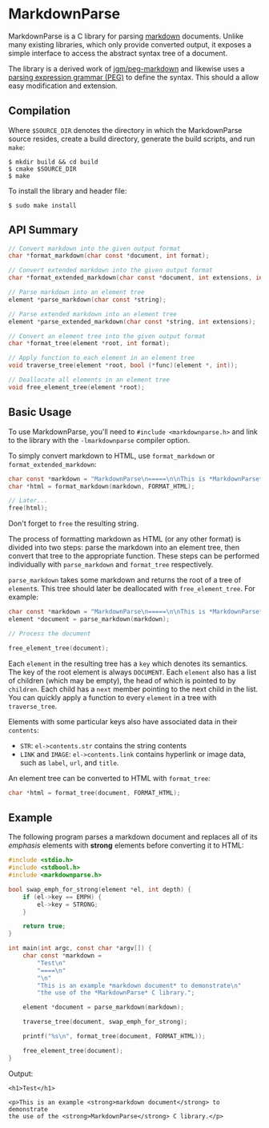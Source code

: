 MarkdownParse
=============

MarkdownParse is a C library for parsing [markdown][] documents. Unlike
many existing libraries, which only provide converted output, it
exposes a simple interface to access the abstract syntax tree of a
document.

The library is a derived work of [jgm/peg-markdown][] and likewise uses
a [parsing expression grammar (PEG)][] to define the syntax. This should
a allow easy modification and extension.

[parsing expression grammar (PEG)]: http://en.wikipedia.org/wiki/Parsing_expression_grammar 
[jgm/peg-markdown]: https://github.com/jgm/peg-markdown
[markdown]: http://daringfireball.net/projects/markdown/

Compilation
-----------

Where `$SOURCE_DIR` denotes the directory in which the MarkdownParse
source resides, create a build directory, generate the build scripts,
and run `make`:

```Shell
$ mkdir build && cd build
$ cmake $SOURCE_DIR
$ make
```

To install the library and header file:

```Shell
$ sudo make install
```

API Summary
-----------

```C
// Convert markdown into the given output format
char *format_markdown(char const *document, int format);

// Convert extended markdown into the given output format
char *format_extended_markdown(char const *document, int extensions, int format);

// Parse markdown into an element tree
element *parse_markdown(char const *string);

// Parse extended markdown into an element tree
element *parse_extended_markdown(char const *string, int extensions);

// Convert an element tree into the given output format
char *format_tree(element *root, int format);

// Apply function to each element in an element tree
void traverse_tree(element *root, bool (*func)(element *, int));

// Deallocate all elements in an element tree
void free_element_tree(element *root);
```

Basic Usage
-----------

To use MarkdownParse, you'll need to `#include <markdownparse.h>` and
link to the library with the `-lmarkdownparse` compiler option.

To simply convert markdown to HTML, use `format_markdown` or
`format_extended_markdown`:

```C
char const *markdown = "MarkdownParse\n=====\n\nThis is *MarkdownParse*.";
char *html = format_markdown(markdown, FORMAT_HTML);

// Later...
free(html);
```

Don't forget to `free` the resulting string.

The process of formatting markdown as HTML (or any other format) is
divided into two steps: parse the markdown into an element tree, then
convert that tree to the appropriate function. These steps can be
performed individually with `parse_markdown` and `format_tree`
respectively.

`parse_markdown` takes some markdown and returns the root of a tree of
`element`s. This tree should later be deallocated with
`free_element_tree`. For example:

```C
char const *markdown = "MarkdownParse\n=====\n\nThis is *MarkdownParse*.";
element *document = parse_markdown(markdown);

// Process the document

free_element_tree(document);
```

Each `element` in the resulting tree has a `key` which denotes its
semantics. The key of the root element is always `DOCUMENT`. Each
`element` also has a list of children (which may be empty), the head of
which is pointed to by `children`. Each child has a `next` member
pointing to the next child in the list. You can quickly apply a function
to every `element` in a tree with `traverse_tree`.

Elements with some particular keys also have associated data in their 
`contents`:

- `STR`: `el->contents.str` contains the string contents
- `LINK` and `IMAGE`: `el->contents.link` contains hyperlink or image
  data, such as `label`, `url`, and `title`.

An element tree can be converted to HTML with `format_tree`:

```C
char *html = format_tree(document, FORMAT_HTML);
```

Example
-------

The following program parses a markdown document and replaces all of its
*emphasis* elements with **strong** elements before converting it to
HTML:

```C
#include <stdio.h>
#include <stdbool.h>
#include <markdownparse.h>

bool swap_emph_for_strong(element *el, int depth) {
	if (el->key == EMPH) {
		el->key = STRONG;
	}

	return true;
}

int main(int argc, const char *argv[]) {
	char const *markdown =
		"Test\n"
		"====\n"
		"\n"
		"This is an example *markdown document* to demonstrate\n"
		"the use of the *MarkdownParse* C library.";

	element *document = parse_markdown(markdown);

	traverse_tree(document, swap_emph_for_strong);

	printf("%s\n", format_tree(document, FORMAT_HTML));

	free_element_tree(document);
}
```

Output:

```
<h1>Test</h1>

<p>This is an example <strong>markdown document</strong> to demonstrate
the use of the <strong>MarkdownParse</strong> C library.</p>
```
